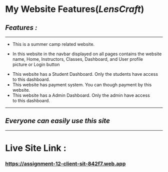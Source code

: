 # **My Website Features(_LensCraft_)**
## **_Features :_**
---
* This is a summer camp related website.
- In this website in the navbar displayed on all pages contains the website name, Home, Instructors, Classes, Dashboard, and User profile picture or Login button
* This website has a Student Dashboard. Only the students have access to this dashboard.
* This website has payment system. You can though payment by this website. 
* This website has a Admin Dashboard. Only the admin have access to this dashboard.

---
## **_Everyone can easily use this site_**
---
# Live Site Link :
### https://assignment-12-client-sit-842f7.web.app